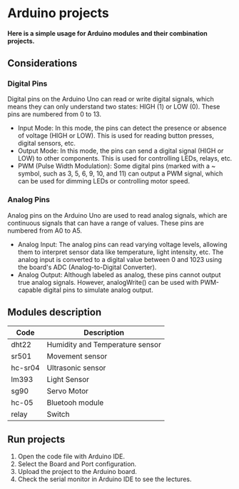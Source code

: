 # Arduino projects

#### Here is a simple usage for Arduino modules and their combination projects. 

## Considerations
### Digital Pins
Digital pins on the Arduino Uno can read or write digital signals, which means they can only understand two states: HIGH (1) or LOW (0). These pins are numbered from 0 to 13.
- Input Mode: In this mode, the pins can detect the presence or absence of voltage (HIGH or LOW). This is used for reading button presses, digital sensors, etc.
- Output Mode: In this mode, the pins can send a digital signal (HIGH or LOW) to other components. This is used for controlling LEDs, relays, etc.
- PWM (Pulse Width Modulation): Some digital pins (marked with a ~ symbol, such as 3, 5, 6, 9, 10, and 11) can output a PWM signal, which can be used for dimming LEDs or controlling motor speed.
### Analog Pins
Analog pins on the Arduino Uno are used to read analog signals, which are continuous signals that can have a range of values. These pins are numbered from A0 to A5.
- Analog Input: The analog pins can read varying voltage levels, allowing them to interpret sensor data like temperature, light intensity, etc. The analog input is converted to a digital value between 0 and 1023 using the board's ADC (Analog-to-Digital Converter).
- Analog Output: Although labeled as analog, these pins cannot output true analog signals. However, analogWrite() can be used with PWM-capable digital pins to simulate analog output.

## Modules description
| Code | Description |
| --- | --- |
| dht22 | Humidity and Temperature sensor |
| sr501 | Movement sensor |
| hc-sr04 | Ultrasonic sensor |
| lm393 | Light Sensor |
| sg90 | Servo Motor |
| hc-05 | Bluetooh module |
| relay | Switch |

## Run projects
1. Open the code file with Arduino IDE.
2. Select the Board and Port configuration.
3. Upload the project to the Arduino board.
4. Check the serial monitor in Arduino IDE to see the lectures.